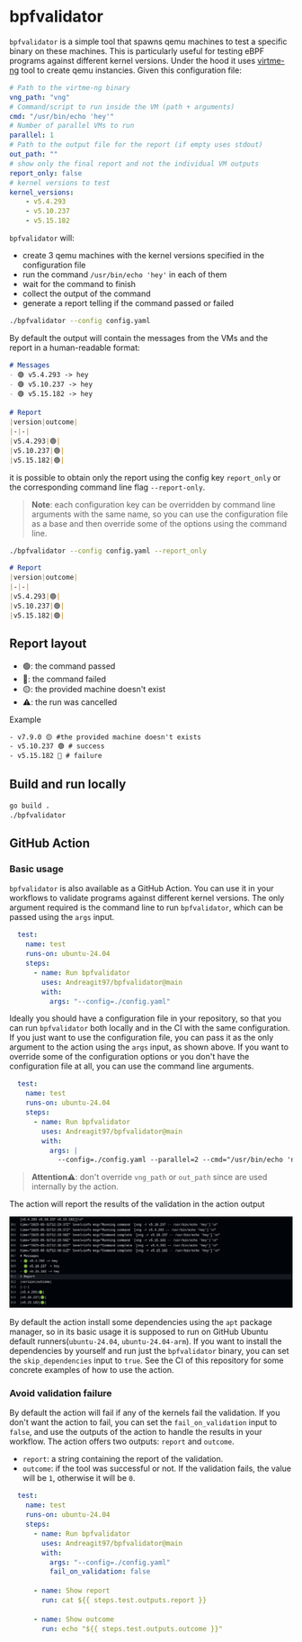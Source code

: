 # bpfvalidator

`bpfvalidator` is a simple tool that spawns qemu machines to test a specific binary on these machines. This is particularly useful for testing eBPF programs against different kernel versions.
Under the hood it uses [virtme-ng](https://github.com/arighi/virtme-ng) tool to create qemu instancies.
Given this configuration file:

```yaml
# Path to the virtme-ng binary
vng_path: "vng"
# Command/script to run inside the VM (path + arguments)
cmd: "/usr/bin/echo 'hey'"
# Number of parallel VMs to run
parallel: 1
# Path to the output file for the report (if empty uses stdout)
out_path: ""
# show only the final report and not the individual VM outputs
report_only: false
# kernel versions to test
kernel_versions:
    - v5.4.293
    - v5.10.237
    - v5.15.182
```

`bpfvalidator` will:

- create 3 qemu machines with the kernel versions specified in the configuration file
- run the command `/usr/bin/echo 'hey'` in each of them
- wait for the command to finish
- collect the output of the command
- generate a report telling if the command passed or failed

```bash
./bpfvalidator --config config.yaml
```

By default the output will contain the messages from the VMs and the report in a human-readable format:

```markdown
# Messages
- 🟢 v5.4.293 -> hey
- 🟢 v5.10.237 -> hey
- 🟢 v5.15.182 -> hey

# Report
|version|outcome|
|-|-|
|v5.4.293|🟢|
|v5.10.237|🟢|
|v5.15.182|🟢|
```

it is possible to obtain only the report using the config key `report_only` or the corresponding command line flag `--report-only`.

> __Note__: each configuration key can be overridden by command line arguments with the same name, so you can use the configuration file as a base and then override some of the options using the command line.

```bash
./bpfvalidator --config config.yaml --report_only
```

```markdown
# Report
|version|outcome|
|-|-|
|v5.4.293|🟢|
|v5.10.237|🟢|
|v5.15.182|🟢|
```

## Report layout

- 🟢: the command passed
- 🔴: the command failed
- 🟡: the provided machine doesn't exist
- ⚠️: the run was cancelled

Example

```txt
- v7.9.0 🟡 #the provided machine doesn't exists
- v5.10.237 🟢 # success
- v5.15.182 🔴 # failure
```

## Build and run locally

```bash
go build .
./bpfvalidator
```

## GitHub Action

### Basic usage

`bpfvalidator` is also available as a GitHub Action. You can use it in your workflows to validate programs against different kernel versions.
The only argument required is the command line to run `bpfvalidator`, which can be passed using the `args` input.

```yaml
  test:
    name: test
    runs-on: ubuntu-24.04
    steps:
      - name: Run bpfvalidator
        uses: Andreagit97/bpfvalidator@main
        with:
          args: "--config=./config.yaml"
```

Ideally you should have a configuration file in your repository, so that you can run `bpfvalidator` both locally and in the CI with the same configuration.
If you just want to use the configuration file, you can pass it as the only argument to the action using the `args` input, as shown above.
If you want to override some of the configuration options or you don't have the configuration file at all, you can use the command line arguments.

```yaml
  test:
    name: test
    runs-on: ubuntu-24.04
    steps:
      - name: Run bpfvalidator
        uses: Andreagit97/bpfvalidator@main
        with:
          args: |
            --config=./config.yaml --parallel=2 --cmd="/usr/bin/echo 'new-command'" 
```

> __Attention__⚠️: don't override `vng_path` or `out_path` since are used internally by the action.

The action will report the results of the validation in the action output

![ci_output](images/ci_output.png)

By default the action install some dependencies using the `apt` package manager, so in its basic usage it is supposed to run on GitHub Ubuntu default runners(`ubuntu-24.04`, `ubuntu-24.04-arm`). If you want to install the dependencies by yourself and run just the `bpfvalidator` binary, you can set the `skip_dependencies` input to `true`.
See the CI of this repository for some concrete examples of how to use the action.

### Avoid validation failure

By default the action will fail if any of the kernels fail the validation.
If you don't want the action to fail, you can set the `fail_on_validation` input to `false`, and use the outputs of the action to handle the results in your workflow.
The action offers two outputs: `report` and `outcome`.

- `report`: a string containing the report of the validation.
- `outcome`: if the tool was successful or not. If the validation fails, the value will be `1`, otherwise it will be `0`.

```yaml
  test:
    name: test
    runs-on: ubuntu-24.04
    steps:
      - name: Run bpfvalidator
        uses: Andreagit97/bpfvalidator@main
        with:
          args: "--config=./config.yaml"
          fail_on_validation: false

      - name: Show report 
        run: cat ${{ steps.test.outputs.report }}

      - name: Show outcome
        run: echo "${{ steps.test.outputs.outcome }}"
```
